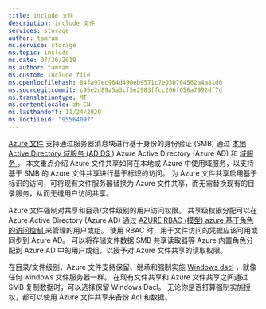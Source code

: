 ```yaml
---
title: include 文件
description: include 文件
services: storage
author: tamram
ms.service: storage
ms.topic: include
ms.date: 07/30/2019
ms.author: tamram
ms.custom: include file
ms.openlocfilehash: 84fa97ec964d490eb9571c7e030704562a4a81d0
ms.sourcegitcommit: c95e2d89a5a3cf5e2983ffcc206f056a7992df7d
ms.translationtype: MT
ms.contentlocale: zh-CN
ms.lasthandoff: 11/24/2020
ms.locfileid: "95564097"
---
```

[Azure 文件](../articles/storage/files/storage-files-introduction.md) 支持通过服务器消息块进行基于身份的身份验证 (SMB) 通过 [本地 Active Directory 域服务 (AD DS ](/windows-server/identity/ad-ds/get-started/virtual-dc/active-directory-domain-services-overview)) Azure Active Directory (Azure AD) 和 [域服务 ](../articles/active-directory-domain-services/overview.md)。 本文重点介绍 Azure 文件共享如何在本地或 Azure 中使用域服务，以支持基于 SMB 的 Azure 文件共享进行基于标识的访问。 为 Azure 文件共享启用基于标识的访问，可将现有文件服务器替换为 Azure 文件共享，而无需替换现有的目录服务，从而无缝用户访问共享。 

Azure 文件强制对共享和目录/文件级别的用户访问权限。 共享级权限分配可以在 Azure Active Directory (Azure AD) 通过 [AZURE RBAC (模型) azure 基于角色的访问控制 ](../articles/role-based-access-control/overview.md) 来管理的用户或组。 使用 RBAC 时，用于文件访问的凭据应该可用或同步到 Azure AD。 可以将存储文件数据 SMB 共享读取器等 Azure 内置角色分配到 Azure AD 中的用户或组，以授予对 Azure 文件共享的读取权限。

在目录/文件级别，Azure 文件支持保留、继承和强制实施 [Windows dacl](/windows/win32/secauthz/access-control-lists) ，就像任何 windows 文件服务器一样。 在现有文件共享和 Azure 文件共享之间通过 SMB 复制数据时，可以选择保留 Windows Dacl。 无论你是否打算强制实施授权，都可以使用 Azure 文件共享来备份 Acl 和数据。